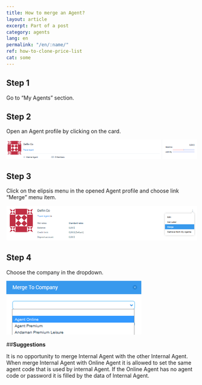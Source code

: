 ```yaml
---
title: How to merge an Agent?
layout: article
excerpt: Part of a post
category: agents
lang: en
permalink: "/en/:name/"
ref: how-to-clone-price-list
cat: some
---
```


## **Step 1**

Go to “My Agents” section.

## **Step 2**

Open an Agent profile by clicking on the card.

![How_to_merge_an_Agent](/assets/images/how_to_merge_an_Agent1.png)

## **Step 3**

Click on the elipsis menu in the opened Agent profile and choose link “Merge” menu item.

![How_to_merge_an_Agent](/assets/images/how_to_merge_an_Agent2.png)

## **Step 4**

Choose the company in the dropdown. 

![How_to_merge_an_Agent](/assets/images/how_to_merge_an_Agent3.png)

##**Suggestions**

It is no opportunity to merge Internal Agent with the other Internal Agent. When merge Internal Agent with Online Agent it is allowed to set the same agent code that is used by internal Agent. If the Online Agent has no agent code or password it is filled by the data of Internal Agent.  


